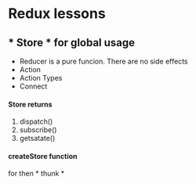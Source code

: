 # Redux lessons
 
## * Store *  for global usage

* Reducer is a pure funcion. There are no side effects
* Action
* Action Types
* Connect

#### Store returns 
1. dispatch()
1. subscribe()
1. getsatate()

#### createStore function

for then * thunk *




